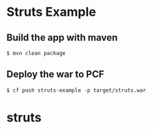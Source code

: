 # Struts Example

## Build the app with maven

```
$ mvn clean package
```

## Deploy the war to PCF

```
$ cf push struts-example -p target/struts.war
```
# struts
